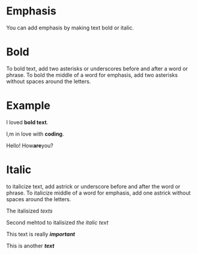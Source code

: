 #   Emphasis
You can add emphasis by making text bold or italic.

#   Bold
To bold text, add two asterisks or underscores before and after a word or phrase. To bold the middle of a word for emphasis, add two asterisks without spaces around the letters.

#   Example 
I loved **bold text**.

I,m in love with __coding__.

Hello! How**are**you?

#   Italic 
to italicize text, add astrick or underscore before and after the word or phrase. To italicize middle of a word for emphasis, add one astrick without spaces around the letters.

The italisized *texts* 

Second mehtod to italisized _the italic text_

This text is really ***important***

This is another ___text___